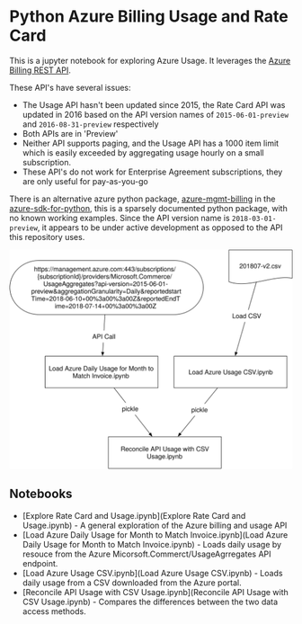 # Python Azure Billing Usage and Rate Card

This is a jupyter notebook for exploring Azure Usage. It leverages the [Azure Billing REST 
API](https://msdn.microsoft.com/en-us/library/azure/mt218998.aspx). 

These API's have several issues:

* The Usage API hasn't been updated since 2015, the Rate Card API was updated in 2016 based on the API version names of `2015-06-01-preview` and `2016-08-31-preview` respectively
* Both APIs are in 'Preview' 
* Neither API supports paging, and the Usage API has a 1000 item limit which is easily exceeded by aggregating usage hourly on a small subscription.
* These API's do not work for Enterprise Agreement subscriptions, they are only useful for pay-as-you-go

There is an alternative azure python package, [azure-mgmt-billing](https://github.com/Azure/azure-sdk-for-python/tree/master/azure-mgmt-billing) in the [azure-sdk-for-python](https://github.com/Azure/azure-sdk-for-python), this is a sparsely documented python package, with no known working examples. Since the API version name is `2018-03-01-preview`, it appears to be under active development as opposed to the API this repository uses. 
 
![alt text](dataflow.svg)

## Notebooks

* [Explore Rate Card and Usage.ipynb](Explore Rate Card and Usage.ipynb) - A general exploration of the Azure billing and usage API 
* [Load Azure Daily Usage for Month to Match Invoice.ipynb](Load Azure Daily Usage for Month to Match Invoice.ipynb) - Loads daily usage by resouce from the Azure Micorsoft.Commerct/UsageAgrregates API endpoint. 
* [Load Azure Usage CSV.ipynb](Load Azure Usage CSV.ipynb) - Loads daily usage from a CSV downloaded from the Azure portal. 
* [Reconcile API Usage with CSV Usage.ipynb](Reconcile API Usage with CSV Usage.ipynb) - Compares the differences between the two data access methods.